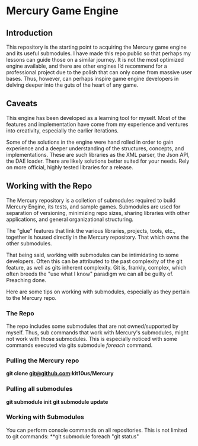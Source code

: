 # Mercury Game Engine
## Introduction
This repository is the starting point to acquiring the Mercury game engine and its useful submodules. I have made this repo public so that perhaps my lessons can guide those on a similar journey. It is not the most optimized engine available, and there are other engines I’d recommend for a professional project due to the polish that can only come from massive user bases. Thus, however, can perhaps inspire game engine developers in delving deeper into the guts of the heart of any game.

## Caveats
This engine has been developed as a learning tool for myself. Most of the features and implementation have come from my experience and ventures into creativity, especially the earlier iterations. 

Some of the solutions in the engine were hand rolled in order to gain experience and a deeper understanding of the structures, concepts, and implementations. These are such libraries as the XML parser, the Json API, the DAE loader. There are likely solutions better suited for your needs. Rely on more official, highly tested libraries for a release.

## Working with the Repo
The Mercury repository is a colletion of submodules required to build Mercury Engine, its tests, and sample games. Submodules are used for separation of versioning, minimizing repo sizes, sharing libraries with other applications, and general organizational structuring. 

The "glue" features that link the various libraries, projects, tools, etc., together is housed directly in the Mercury repository. That which owns the other submodules.

That being said, working with submodules can be intimidating to some developers. Often this can be attributed to the past complexity of the git feature, as well as gits inherent complexity. Git is, frankly, complex, which often breeds the "use what I know" paradigm we can all be guilty of. Preaching done.

Here are some tips on working with submodules, especially as they pertain to the Mercury repo.

### The Repo ###
The repo includes some submodules that are not owned/supported by myself. Thus, sub commands that work with Mercury's submodules, might not work with those submodules. This is especially noticed with some commands executed via gits submodule _foreach_ command.

### Pulling the Mercury repo
**git clone git@github.com:kit10us/Mercury**

### Pulling all submodules
**git submodule init**
**git submodule update**

### Working with Submodules
You can perform console commands on all repositories. This is not limited to git commands:
**git submodule foreach "git status"


